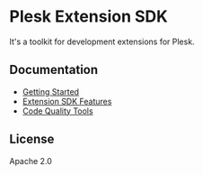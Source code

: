 # Plesk Extension SDK

It's a toolkit for development extensions for Plesk.

## Documentation

- [Getting Started](/docs/getting-started.md#getting-started)
- [Extension SDK Features](/docs/extension-sdk-features.md#extension-sdk-features)
- [Code Quality Tools](/docs/code-quality-tools.md#code-quality-tools)

## License

Apache 2.0
